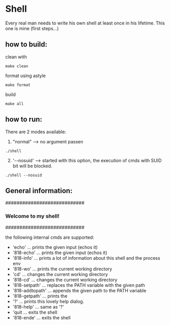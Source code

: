 # Shell

Every real man needs to write his own shell at least once in his lifetime. This one is mine (first steps...)

## how to build:

clean with
```
make clean
```

format using astyle
```
make format
```

build 
```
make all
```


## how to run:

There are 2 modes available:

1. "normal" --> no argument passen

```
./shell
```

2. '--nosuid' --> started with this option, the execution of cmds with SUID bit will be blocked. 

```
./shell --nosuid
```

## General information:
############################
### Welcome to my shell! ###
############################

the following internal cmds are supported:
 - 'echo'          ... prints the given input (echos it)
 - '818-echo'      ... prints the given input (echos it)
 - '818-info'      ... prints a lot of information about this shell and the process env
 - '818-wo'        ... prints the current working directory
 - 'cd'            ... changes the current working directory
 - '818-cd'        ... changes the current working directory
 - '818-setpath'   ... replaces the PATH variable with the given path
 - '818-addtopath' ... appends the given path to the PATH variable
 - '818-getpath'   ... prints the 
 - '?'             ... prints this lovely help dialog. 
 - '818-help'      ... same as '?'
 - 'quit           ... exits the shell
 - '818-ende'      ... exits the shell

